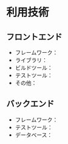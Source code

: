 利用技術
================================

フロントエンド
--------------------------------

* フレームワーク：
* ライブラリ：
* ビルドツール：
* テストツール：
* その他：

バックエンド
--------------------------------

* フレームワーク：
* テストツール：
* データベース：
